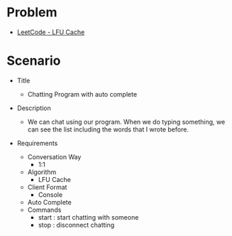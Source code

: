 # Problem

* [LeetCode - LFU Cache](https://leetcode.com/problems/lfu-cache/?tab=Description)

# Scenario

* Title
  - Chatting Program with auto complete

* Description
  - We can chat using our program. When we do typing something, we can see the list including the words that I wrote before.
  
* Requirements
  - Conversation Way
    - 1:1
  - Algorithm
    - LFU Cache
  - Client Format
    - Console
  - Auto Complete
  - Commands
    - start <IP Address> <Port> : start chatting with someone
    - stop : disconnect chatting


